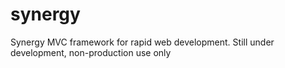 synergy
=======

Synergy MVC framework for rapid web development. Still under development, non-production use only
